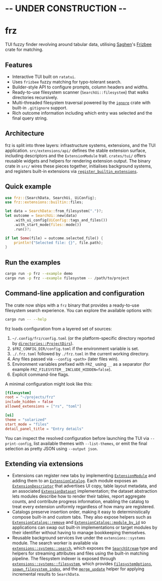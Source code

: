 # -- UNDER CONSTRUCTION --

# frz

TUI fuzzy finder revolving around tabular data, utilising [Saghen](https://github.com/Saghen)'s [Frizbee](https://github.com/Saghen/frizbee) crate for matching.

## Features
- Interactive TUI built on `ratatui`.
- Uses `frizbee` fuzzy matching for typo-tolerant search.
- Builder-style API to configure prompts, column headers and widths.
- Ready-to-use filesystem scanner (`SearchUi::filesystem`) that walks directories recursively.
- Multi-threaded filesystem traversal powered by the [`ignore`](https://docs.rs/ignore) crate with built-in `.gitignore` support.
- Rich outcome information including which entry was selected and the final query string.

## Architecture

frz is split into three layers: infrastructure systems, extensions, and the TUI
application. `src/extensions/api/` defines the stable extension surface, including
descriptors and the `ExtensionModule` trait. `crates/tui/` offers reusable widgets
and helpers for rendering extension output. The binary crate in `src/` wires these
pieces together, initialises background systems, and registers built-in extensions
via [`register_builtin_extensions`](src/extensions/builtin/mod.rs).

## Quick example

```rust
use frz::{SearchData, SearchUi, UiConfig};
use frz::extensions::builtin::files;

let data = SearchData::from_filesystem(".")?;
let outcome = SearchUi::new(data)
    .with_ui_config(UiConfig::tags_and_files())
    .with_start_mode(files::mode())
    .run()?;

if let Some(file) = outcome.selected_file() {
    println!("Selected file: {}", file.path);
}
```

## Run the examples

```bash
cargo run -p frz --example demo
cargo run -p frz --example filesystem -- /path/to/project
```

## Command-line application and configuration

The crate now ships with a `frz` binary that provides a ready-to-use filesystem
search experience. You can explore the available options with:

```bash
cargo run -- --help
```

frz loads configuration from a layered set of sources:

1. `~/.config/frz/config.toml` (or the platform-specific directory reported by
   [`directories::ProjectDirs`](https://docs.rs/directories)).
2. `$FRZ_CONFIG_DIR/config.toml` if the environment variable is set.
3. `./.frz.toml` followed by `./frz.toml` in the current working directory.
4. Any files passed via `--config <path>` (later files win).
5. Environment variables prefixed with `FRZ_` using `__` as a separator
   (for example `FRZ_FILESYSTEM__INCLUDE_HIDDEN=false`).
6. Explicit command-line flags.

A minimal configuration might look like this:

```toml
[filesystem]
root = "~/projects/frz"
include_hidden = false
allowed_extensions = ["rs", "toml"]

[ui]
theme = "solarized"
start_mode = "files"
detail_panel_title = "Entry details"
```

You can inspect the resolved configuration before launching the TUI via
`--print-config`, list available themes with `--list-themes`, or emit the final
selection as pretty JSON using `--output json`.

## Extending via extensions

- Extensions can register new tabs by implementing [`ExtensionModule`](https://docs.rs/frz/latest/frz/trait.ExtensionModule.html) and adding them to an [`ExtensionCatalog`](https://docs.rs/frz/latest/frz/struct.ExtensionCatalog.html). Each module exposes an [`ExtensionDescriptor`](https://docs.rs/frz/latest/frz/extensions/descriptors/struct.ExtensionDescriptor.html) that advertises UI copy, table layout metadata, and an associated [`ExtensionDataset`](https://docs.rs/frz/latest/frz/extensions/descriptors/trait.ExtensionDataset.html) implementation; the dataset abstraction lets modules describe how to render their tables, report aggregate counts, and contribute progress information, enabling the catalog to treat every extension uniformly regardless of how many are registered.
- Catalogs preserve insertion order, making it easy to deterministically compose built-in and custom tabs. They also expose helpers such as [`ExtensionCatalog::remove`](https://docs.rs/frz/latest/frz/struct.ExtensionCatalog.html#method.remove) and [`ExtensionCatalog::module_by_id`](https://docs.rs/frz/latest/frz/struct.ExtensionCatalog.html#method.module_by_id) so applications can swap out built-in implementations or target modules by their identifier without having to manage bookkeeping themselves.
- Reusable background services live under the `extensions::systems` module. The search worker is available via [`extensions::systems::search`](https://docs.rs/frz/latest/frz/extensions/systems/search/), which exposes the [`SearchStream`](https://docs.rs/frz/latest/frz/extensions/systems/search/struct.SearchStream.html) type and helpers for streaming attributes and files using the built-in matching pipeline. The filesystem indexer is exposed through [`extensions::systems::filesystem`](https://docs.rs/frz/latest/frz/extensions/systems/filesystem/), which provides [`FilesystemOptions`](https://docs.rs/frz/latest/frz/extensions/systems/filesystem/struct.FilesystemOptions.html), [`spawn_filesystem_index`](https://docs.rs/frz/latest/frz/extensions/systems/filesystem/fn.spawn_filesystem_index.html), and the [`merge_update`](https://docs.rs/frz/latest/frz/extensions/systems/filesystem/fn.merge_update.html) helper for applying incremental results to `SearchData`.
